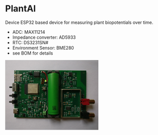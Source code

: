 # PlantAI
Device ESP32 based device for measuring plant biopotentials over time.

- ADC: MAX11214
- Impedance converter: AD5933
- RTC: DS3231SN#
- Environment Sensor: BME280
- see BOM for details
  
<img src="hardware/pcb.jpg" width="300">

